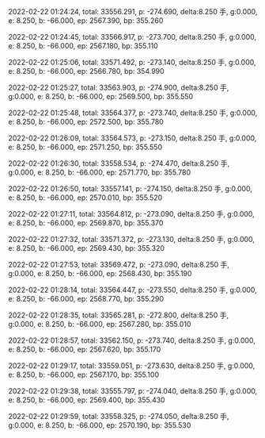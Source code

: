 2022-02-22 01:24:24, total: 33556.291, p: -274.690, delta:8.250 手, g:0.000, e: 8.250, b: -66.000, ep: 2567.390, bp: 355.260

2022-02-22 01:24:45, total: 33566.917, p: -273.700, delta:8.250 手, g:0.000, e: 8.250, b: -66.000, ep: 2567.180, bp: 355.110

2022-02-22 01:25:06, total: 33571.492, p: -273.140, delta:8.250 手, g:0.000, e: 8.250, b: -66.000, ep: 2566.780, bp: 354.990

2022-02-22 01:25:27, total: 33563.903, p: -274.900, delta:8.250 手, g:0.000, e: 8.250, b: -66.000, ep: 2569.500, bp: 355.550

2022-02-22 01:25:48, total: 33564.377, p: -273.740, delta:8.250 手, g:0.000, e: 8.250, b: -66.000, ep: 2572.500, bp: 355.780

2022-02-22 01:26:09, total: 33564.573, p: -273.150, delta:8.250 手, g:0.000, e: 8.250, b: -66.000, ep: 2571.250, bp: 355.550

2022-02-22 01:26:30, total: 33558.534, p: -274.470, delta:8.250 手, g:0.000, e: 8.250, b: -66.000, ep: 2571.770, bp: 355.780

2022-02-22 01:26:50, total: 33557.141, p: -274.150, delta:8.250 手, g:0.000, e: 8.250, b: -66.000, ep: 2570.010, bp: 355.520

2022-02-22 01:27:11, total: 33564.812, p: -273.090, delta:8.250 手, g:0.000, e: 8.250, b: -66.000, ep: 2569.870, bp: 355.370

2022-02-22 01:27:32, total: 33571.372, p: -273.130, delta:8.250 手, g:0.000, e: 8.250, b: -66.000, ep: 2569.430, bp: 355.320

2022-02-22 01:27:53, total: 33569.472, p: -273.090, delta:8.250 手, g:0.000, e: 8.250, b: -66.000, ep: 2568.430, bp: 355.190

2022-02-22 01:28:14, total: 33564.447, p: -273.550, delta:8.250 手, g:0.000, e: 8.250, b: -66.000, ep: 2568.770, bp: 355.290

2022-02-22 01:28:35, total: 33565.281, p: -272.800, delta:8.250 手, g:0.000, e: 8.250, b: -66.000, ep: 2567.280, bp: 355.010

2022-02-22 01:28:57, total: 33562.150, p: -273.740, delta:8.250 手, g:0.000, e: 8.250, b: -66.000, ep: 2567.620, bp: 355.170

2022-02-22 01:29:17, total: 33559.051, p: -273.630, delta:8.250 手, g:0.000, e: 8.250, b: -66.000, ep: 2567.170, bp: 355.100

2022-02-22 01:29:38, total: 33555.797, p: -274.040, delta:8.250 手, g:0.000, e: 8.250, b: -66.000, ep: 2569.400, bp: 355.430

2022-02-22 01:29:59, total: 33558.325, p: -274.050, delta:8.250 手, g:0.000, e: 8.250, b: -66.000, ep: 2570.190, bp: 355.530